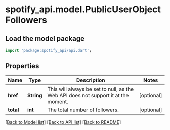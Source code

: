 # spotify_api.model.PublicUserObjectFollowers

## Load the model package
```dart
import 'package:spotify_api/api.dart';
```

## Properties
Name | Type | Description | Notes
------------ | ------------- | ------------- | -------------
**href** | **String** | This will always be set to null, as the Web API does not support it at the moment.  | [optional] 
**total** | **int** | The total number of followers.  | [optional] 

[[Back to Model list]](../README.md#documentation-for-models) [[Back to API list]](../README.md#documentation-for-api-endpoints) [[Back to README]](../README.md)


